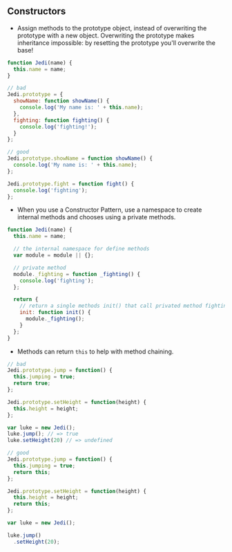 ## Constructors

- Assign methods to the prototype object, instead of overwriting the prototype with a new object. Overwriting the prototype makes inheritance impossible: by resetting the prototype you'll overwrite the base!

```javascript
function Jedi(name) {
  this.name = name;
}

// bad
Jedi.prototype = {
  showName: function showName() {
    console.log('My name is: ' + this.name);
  },
  fighting: function fighting() {
    console.log('fighting!');
  }
};

// good
Jedi.prototype.showName = function showName() {
  console.log('My name is: ' + this.name);
};

Jedi.prototype.fight = function fight() {
  console.log('fighting');
};
```

- When you use a Constructor Pattern, use a namespace to create internal methods and chooses using a private methods.

```javascript
function Jedi(name) {
  this.name = name;

  // the internal namespace for define methods
  var module = module || {};

  // private method
  module._fighting = function _fighting() {
    console.log('fighting');
  };

  return {
    // return a single methods init() that call privated method fighting()
    init: function init() {
      module._fighting();
    }
  };
}
```

- Methods can return `this` to help with method chaining.

```javascript
// bad
Jedi.prototype.jump = function() {
  this.jumping = true;
  return true;
};

Jedi.prototype.setHeight = function(height) {
  this.height = height;
};

var luke = new Jedi();
luke.jump(); // => true
luke.setHeight(20) // => undefined

// good
Jedi.prototype.jump = function() {
  this.jumping = true;
  return this;
};

Jedi.prototype.setHeight = function(height) {
  this.height = height;
  return this;
};

var luke = new Jedi();

luke.jump()
  .setHeight(20);
```
